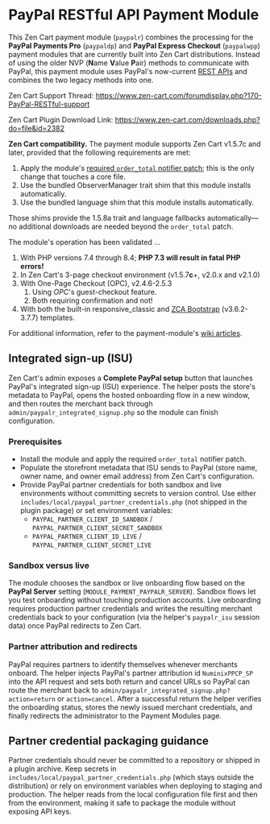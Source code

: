# PayPal RESTful API Payment Module
This Zen Cart payment module (`paypalr`) combines the processing for the **PayPal Payments Pro** (`paypaldp`) and **PayPal Express Checkout** (`paypalwpp`) payment modules that are currently built into Zen Cart distributions.  Instead of using the older NVP (**N**ame **V**alue **P**air) methods to communicate with PayPal, this payment module uses PayPal's now-current [REST APIs](https://developer.paypal.com/api/rest/) and combines the two legacy methods into one.

Zen Cart Support Thread: https://www.zen-cart.com/forumdisplay.php?170-PayPal-RESTful-support

Zen Cart Plugin Download Link: https://www.zen-cart.com/downloads.php?do=file&id=2382

**Zen Cart compatibility.** The payment module supports Zen Cart v1.5.7c and later, provided that the following requirements are met:

1. Apply the module's [required `order_total` notifier patch](https://github.com/lat9/paypalr/wiki/Required-changes-to-%60-includes-classes-order_total.php%60); this is the only change that touches a core file.
2. Use the bundled ObserverManager trait shim that this module installs automatically.
3. Use the bundled language shim that this module installs automatically.

Those shims provide the 1.5.8a trait and language fallbacks automatically&mdash;no additional downloads are needed beyond the `order_total` patch.

The module's operation has been validated …

1. With PHP versions 7.4 through 8.4; **PHP 7.3 will result in fatal PHP errors!**
2. In Zen Cart's 3-page checkout environment (v1.5.7**c**+, v2.0.x and v2.1.0)
3. With One-Page Checkout  (OPC), v2.4.6-2.5.3
   1. Using *OPC*'s guest-checkout feature.
   2. Both requiring confirmation and not!
4. With both the built-in responsive_classic and [ZCA Bootstrap](https://www.zen-cart.com/downloads.php?do=file&id=2191) (v3.6.2-3.7.7) templates.

For additional information, refer to the payment-module's [wiki articles](https://github.com/lat9/paypalr/wiki).

## Integrated sign-up (ISU)

Zen Cart's admin exposes a **Complete PayPal setup** button that launches PayPal's integrated sign-up (ISU) experience. The helper posts the store's metadata to PayPal, opens the hosted onboarding flow in a new window, and then routes the merchant back through `admin/paypalr_integrated_signup.php` so the module can finish configuration.

### Prerequisites

* Install the module and apply the required `order_total` notifier patch.
* Populate the storefront metadata that ISU sends to PayPal (store name, owner name, and owner email address) from Zen Cart's configuration.
* Provide PayPal partner credentials for both sandbox and live environments without committing secrets to version control. Use either `includes/local/paypal_partner_credentials.php` (not shipped in the plugin package) or set environment variables:
  * `PAYPAL_PARTNER_CLIENT_ID_SANDBOX` / `PAYPAL_PARTNER_CLIENT_SECRET_SANDBOX`
  * `PAYPAL_PARTNER_CLIENT_ID_LIVE` / `PAYPAL_PARTNER_CLIENT_SECRET_LIVE`

### Sandbox versus live

The module chooses the sandbox or live onboarding flow based on the **PayPal Server** setting (`MODULE_PAYMENT_PAYPALR_SERVER`). Sandbox flows let you test onboarding without touching production accounts. Live onboarding requires production partner credentials and writes the resulting merchant credentials back to your configuration (via the helper's `paypalr_isu` session data) once PayPal redirects to Zen Cart.

### Partner attribution and redirects

PayPal requires partners to identify themselves whenever merchants onboard. The helper injects PayPal's partner attribution id `NuminixPPCP_SP` into the API request and sets both return and cancel URLs so PayPal can route the merchant back to `admin/paypalr_integrated_signup.php?action=return` or `action=cancel`. After a successful return the helper verifies the onboarding status, stores the newly issued merchant credentials, and finally redirects the administrator to the Payment Modules page.

## Partner credential packaging guidance

Partner credentials should never be committed to a repository or shipped in a plugin archive. Keep secrets in `includes/local/paypal_partner_credentials.php` (which stays outside the distribution) or rely on environment variables when deploying to staging and production. The helper reads from the local configuration file first and then from the environment, making it safe to package the module without exposing API keys.
